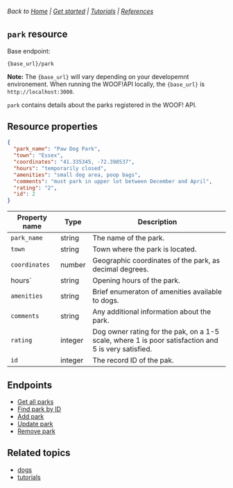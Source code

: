 ###### Back to [Home](index.md) | [Get started](index.md#get-started) | [Tutorials](index.md#tutorials) | [References](index.md#reference)

## `park` resource


Base endpoint:

```
{base_url}/park
```
**Note:** The `{base_url}` will vary depending on your developemnt environement. When running the WOOF!API locally, the `{base_url}` is `http://localhost:3000`.

`park` contains details about the parks registered in the WOOF! API. 
## Resource properties
```json
{
  "park_name": "Paw Dog Park",
  "town": "Essex",
  "coordinates": "41.335345, -72.398537",
  "hours": "temporarily closed",
  "amenities": "small dog area, poop bags",
  "comments": "must park in upper lot between December and April",
  "rating": "2",
  "id": 2
}
```

|Property name   |Type   |Description   |   
|---|---|---|
| `park_name`  |string   | The name of the park.  |
| `town`  |string   | Town where the park is located.  |   
| `coordinates`  |number  | Geographic coordinates of the park, as decimal degrees. |   
| hours`  |string   | Opening hours of the park.  |   
| `amenities`  |string  | Brief enumeraton of amenities available to dogs.  |  
| `comments`  |string   | Any additional information about the park.  |   
| `rating`  |integer  | Dog owner rating for the pak, on a 1-5 scale, where 1 is poor satisfaction and 5 is very satisfied.  |   
| `id`  |integer  | The record ID of the pak.  |   


## Endpoints
* [Get all parks](park-get-all-parks.md)
* [Find park by ID](park-get-park-by-id.md)
* [Add park](park-add-new-park.md)
* [Update park](park-update-park.md)
* [Remove park](park-delete-park.md)

## Related topics
* [dogs](dog-ref.md)
* [tutorials](index.md#tutorials)
